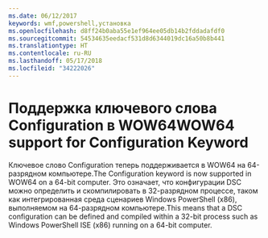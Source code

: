 ```yaml
---
ms.date: 06/12/2017
keywords: wmf,powershell,установка
ms.openlocfilehash: d8ff24b0aba55e1ef964ee05db14b2fddadafdf0
ms.sourcegitcommit: 54534635eedacf531d8d6344019dc16a50b8b441
ms.translationtype: HT
ms.contentlocale: ru-RU
ms.lasthandoff: 05/17/2018
ms.locfileid: "34222026"
---
```

# <a name="wow64-support-for-configuration-keyword"></a><span data-ttu-id="f5519-102">Поддержка ключевого слова Configuration в WOW64</span><span class="sxs-lookup"><span data-stu-id="f5519-102">WOW64 support for Configuration Keyword</span></span>

<span data-ttu-id="f5519-103">Ключевое слово Configuration теперь поддерживается в WOW64 на 64-разрядном компьютере.</span><span class="sxs-lookup"><span data-stu-id="f5519-103">The Configuration keyword is now supported in WOW64 on a 64-bit computer.</span></span> <span data-ttu-id="f5519-104">Это означает, что конфигурации DSC можно определить и скомпилировать в 32-разрядном процессе, таком как интегрированная среда сценариев Windows PowerShell (x86), выполняемом на 64-разрядном компьютере.</span><span class="sxs-lookup"><span data-stu-id="f5519-104">This means that a DSC configuration can be defined and compiled within a 32-bit process such as Windows PowerShell ISE (x86) running on a 64-bit computer.</span></span>
